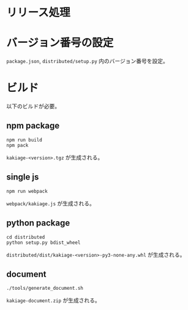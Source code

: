 # リリース処理

# バージョン番号の設定

`package.json`, `distributed/setup.py` 内のバージョン番号を設定。

# ビルド

以下のビルドが必要。

## npm package

```
npm run build
npm pack
```

`kakiage-<version>.tgz` が生成される。

## single js

```
npm run webpack
```

`webpack/kakiage.js` が生成される。

## python package

```
cd distributed
python setup.py bdist_wheel
```

`distributed/dist/kakiage-<version>-py3-none-any.whl` が生成される。

## document

```
./tools/generate_document.sh
```

`kakiage-document.zip` が生成される。
